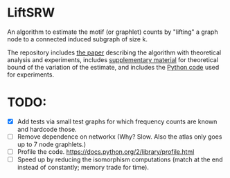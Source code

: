 # LiftSRW
An algorithm to estimate the motif (or graphlet) counts by "lifting" a graph node to a connected induced subgraph of size k.

The repository includes [the paper](graphlet_lift.pdf) describing the algorithm with theoretical analysis and experiments, includes [supplementary material](graphlet_lift_supp.pdf) for theoretical bound of the variation of the estimate, and includes the [Python code](Lift.ipynb) used for experiments.

# TODO:
- [x] Add tests via small test graphs for which frequency counts are known and hardcode those.
- [ ] Remove dependence on networkx (Why? Slow. Also the atlas only goes up to 7 node graphlets.)
- [ ] Profile the code. https://docs.python.org/2/library/profile.html
- [ ] Speed up by reducing the isomorphism computations (match at the end instead of constantly; memory trade for time).
